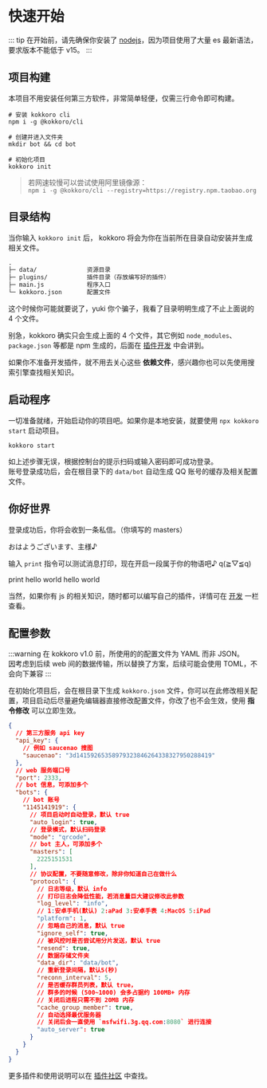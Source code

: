 # 快速开始

::: tip
在开始前，请先确保你安装了 [nodejs](https://nodejs.org/zh-cn/)，因为项目使用了大量 es 最新语法，要求版本不能低于 v15。
:::

## 项目构建

本项目不用安装任何第三方软件，非常简单轻便，仅需三行命令即可构建。

```shell
# 安装 kokkoro cli
npm i -g @kokkoro/cli

# 创建并进入文件夹
mkdir bot && cd bot

# 初始化项目
kokkoro init
```

> 若网速较慢可以尝试使用阿里镜像源：  
> `npm i -g @kokkoro/cli --registry=https://registry.npm.taobao.org`

## 目录结构

当你输入 `kokkoro init` 后， kokkoro 将会为你在当前所在目录自动安装并生成相关文件。

```tex
.
├─ data/              资源目录
├─ plugins/           插件目录（存放编写好的插件）
├─ main.js            程序入口
└─ kokkoro.json       配置文件
```

这个时候你可能就要说了，yuki 你个骗子，我看了目录明明生成了不止上面说的 4 个文件。

别急，kokkoro 确实只会生成上面的 4 个文件，其它例如 `node_modules`、`package.json` 等都是 npm 生成的，后面在 [插件开发](//develop/example) 中会讲到。

如果你不准备开发插件，就不用去关心这些 **依赖文件**，感兴趣你也可以先使用搜索引擎查找相关知识。

## 启动程序

一切准备就绪，开始启动你的项目吧。如果你是本地安装，就要使用 `npx kokkoro start` 启动项目。

```shell
kokkoro start
```

如上述步骤无误，根据控制台的提示扫码或输入密码即可成功登录。  
账号登录成功后，会在根目录下的 `data/bot` 自动生成 QQ 账号的缓存及相关配置文件。

## 你好世界

登录成功后，你将会收到一条私信。（你填写的 masters）

<ChatPanel>
  <ChatMessage id="709289491">おはようございます、主様♪</ChatMessage>
</ChatPanel>

输入 `print` 指令可以测试消息打印，现在开启一段属于你的物语吧♪ q(≧▽≦q)

<ChatPanel>
  <ChatMessage id="2225151531">print hello world</ChatMessage>
  <ChatMessage id="709289491">hello world</ChatMessage>
</ChatPanel>

当然，如果你有 js 的相关知识，随时都可以编写自己的插件，详情可在 [开发](/develop/example) 一栏查看。

## 配置参数

:::warning
在 kokkoro v1.0 前，所使用的的配置文件为 YAML 而非 JSON。  
因考虑到后续 web 间的数据传输，所以替换了方案，后续可能会使用 TOML，不会向下兼容
:::

在初始化项目后，会在根目录下生成 `kokkoro.json` 文件，你可以在此修改相关配置，项目启动后尽量避免编辑器直接修改配置文件，你改了也不会生效，使用 **指令修改** 可以立即生效。

```json
{
  // 第三方服务 api key
  "api_key": {
    // 例如 saucenao 搜图
    "saucenao": "3d14159265358979323846264338327950288419"
  },
  // web 服务端口号
  "port": 2333,
  // bot 信息，可添加多个
  "bots": {
    // bot 账号
    "1145141919": {
      // 项目启动时自动登录，默认 true
      "auto_login": true,
      // 登录模式，默认扫码登录
      "mode": "qrcode",
      // bot 主人，可添加多个
      "masters": [
        2225151531
      ],
      // 协议配置，不要随意修改，除非你知道自己在做什么
      "protocol": {
        // 日志等级，默认 info
        // 打印日志会降低性能，若消息量巨大建议修改此参数
        "log_level": "info",
        // 1:安卓手机(默认) 2:aPad 3:安卓手表 4:MacOS 5:iPad
        "platform": 1,
        // 忽略自己的消息，默认 true
        "ignore_self": true,
        // 被风控时是否尝试用分片发送，默认 true
        "resend": true,
        // 数据存储文件夹
        "data_dir": "data/bot",
        // 重新登录间隔，默认5(秒)
        "reconn_interval": 5,
        // 是否缓存群员列表，默认 true，
        // 群多的时候 (500~1000) 会多占据约 100MB+ 内存
        // 关闭后进程只需不到 20MB 内存
        "cache_group_member": true,
        // 自动选择最优服务器
        // 关闭后会一直使用 `msfwifi.3g.qq.com:8080` 进行连接
        "auto_server": true
      }
    }
  }
}
```

更多插件和使用说明可以在 [插件社区](/plugin/awesome) 中查找。
